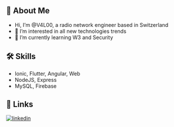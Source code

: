 ## 👋 About Me
- Hi, I’m @V4L00, a radio network engineer based in Switzerland
- 👀 I’m interested in all new technologies trends
- 🌱 I’m currently learning W3 and Security

## 🛠 Skills
- Ionic, Flutter, Angular, Web 
- NodeJS, Express
- MySQL, Firebase

## 🔗 Links
[![linkedin](https://img.shields.io/badge/linkedin-0A66C2?style=for-the-badge&logo=linkedin&logoColor=white)]([https://www.linkedin.com/in/valentin-pharisa/])

<!---
V4L00/V4L00 is a ✨ special ✨ repository because its `README.md` (this file) appears on your GitHub profile.
You can click the Preview link to take a look at your changes.
--->
